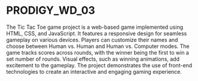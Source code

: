 # PRODIGY_WD_03

The Tic Tac Toe game project is a web-based game implemented using HTML, CSS, and JavaScript. It features a responsive design for seamless gameplay on various devices. Players can customize their names and choose between Human vs. Human and Human vs. Computer modes. The game tracks scores across rounds, with the winner being the first to win a set number of rounds. Visual effects, such as winning animations, add excitement to the gameplay. The project demonstrates the use of front-end technologies to create an interactive and engaging gaming experience.
